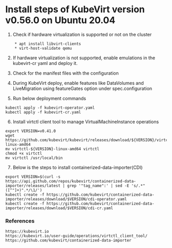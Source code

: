 
# Install steps of KubeVirt version v0.56.0 on Ubuntu 20.04

1. Check if hardware virtualization is supported or not on the cluster
```
    * apt install libvirt-clients
    * virt-host-validate qemu
```

2. If hardware virtualization is not supported, enable emulations in the kubevirt-cr yaml and deploy it.

3. Check for the manifest files with the configuration

4. During KubeVirt deploy, enable features like DataVolumes and LiveMigration using 
   featureGates option under spec.configuration

5. Run below deployment commands
```
kubectl apply -f kubevirt-operator.yaml
kubectl apply -f kubevirt-cr.yaml
```

6. Install virtctl client tool to manage VirtualMachineInstance operations
```
export VERSION=v0.41.0
wget https://github.com/kubevirt/kubevirt/releases/download/${VERSION}/virtctl-${VERSION}-linux-amd64
mv virtctl-${VERSION}-linux-amd64 virtctl
chmod +x virtctl
mv virtctl /usr/local/bin
```

7. Below is the steps to install containerized-data-importer(CDI)
```
export VERSION=$(curl -s https://api.github.com/repos/kubevirt/containerized-data-importer/releases/latest | grep '"tag_name":' | sed -E 's/.*"([^"]+)".*/\1/')
kubectl create -f https://github.com/kubevirt/containerized-data-importer/releases/download/$VERSION/cdi-operator.yaml
kubectl create -f https://github.com/kubevirt/containerized-data-importer/releases/download/$VERSION/cdi-cr.yaml

```




### References
```
https://kubevirt.io
https://kubevirt.io/user-guide/operations/virtctl_client_tool/
https://github.com/kubevirt/containerized-data-importer
```
